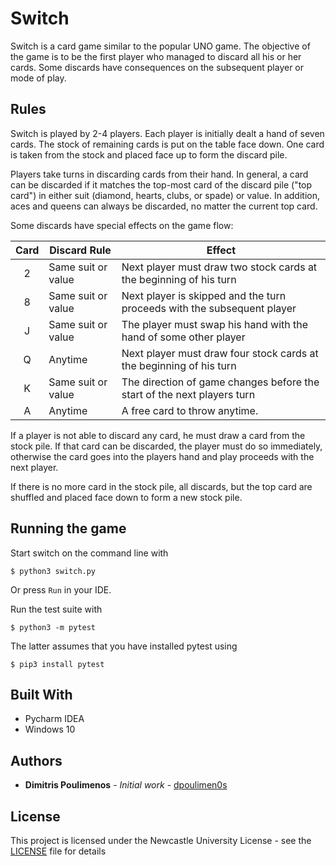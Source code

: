 # Switch

Switch is a card game similar to the popular UNO game. The objective
of the game is to be the first player who managed to discard all his
or her cards. Some discards have consequences on the subsequent player
or mode of play.

## Rules

Switch is played by 2-4 players. Each player is initially dealt a hand
of seven cards. The stock of remaining cards is put on the table face
down. One card is taken from the stock and placed face up to form the
discard pile.

Players take turns in discarding cards from their hand. In general,
a card can be discarded if it matches the top-most card of the discard
pile ("top card") in either suit (diamond, hearts, clubs, or spade) or
value. In addition, aces and queens can always be discarded, no matter
the current top card.

Some discards have special effects on the game flow:

| Card  | Discard Rule       | Effect                                                                  |
| :---: | ------------------ | ----------------------------------------------------------------------- |
| 2     | Same suit or value | Next player must draw two stock cards at the beginning of his turn      |
| 8     | Same suit or value | Next player is skipped and the turn proceeds with the subsequent player |
| J     | Same suit or value | The player must swap his hand with the hand of some other player        |
| Q     | Anytime            | Next player must draw four stock cards at the beginning of his turn     |
| K     | Same suit or value | The direction of game changes before the start of the next players turn |
| A     | Anytime            | A free card to throw anytime.                                           |

If a player is not able to discard any card, he must draw a card from
the stock pile. If that card can be discarded, the player must do so
immediately, otherwise the card goes into the players hand and play
proceeds with the next player.

If there is no more card in the stock pile, all discards, but the top
card are shuffled and placed face down to form a new stock pile.


## Running the game

Start switch on the command line with

	$ python3 switch.py

Or press `Run` in your IDE.

Run the test suite with

	$ python3 -m pytest

The latter assumes that you have installed pytest using

    $ pip3 install pytest
## Built With

* Pycharm IDEA
* Windows 10

## Authors

* **Dimitris Poulimenos** - *Initial work* - [dpoulimen0s](https://github.com/dpoulimen0s)


## License

This project is licensed under the Newcastle University License - see the [LICENSE](https://github.com/dpoulimen0s/Switch-CardGame/blob/master/LICENSE.md) file for details
